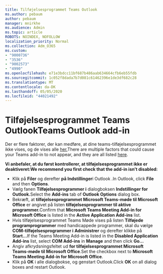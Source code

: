```yaml
---
title: Tilføjelsesprogrammet Teams Outlook
ms.author: pebaum
author: pebaum
manager: mnirkhe
ms.audience: Admin
ms.topic: article
ROBOTS: NOINDEX, NOFOLLOW
localization_priority: Normal
ms.collection: Adm_O365
ms.custom:
- "9000736"
- "3536"
- "9002573"
- "4990"
ms.openlocfilehash: e71e3bdcc11bf687b486aab634664cfb6eb55fdb
ms.sourcegitcommit: 1c052f8dada7b7d081c61462396e1de3df682c28
ms.translationtype: MT
ms.contentlocale: da-DK
ms.lasthandoff: 05/05/2020
ms.locfileid: "44021492"
---
```

# <a name="teams-outlook-add-in"></a><span data-ttu-id="ce2d0-102">Tilføjelsesprogrammet Teams Outlook</span><span class="sxs-lookup"><span data-stu-id="ce2d0-102">Teams Outlook add-in</span></span>

<span data-ttu-id="ce2d0-103">Der er flere faktorer, der kan medføre, at dine teams-tilføjelsesprogrammet ikke vises, og de vises alle [her.](https://docs.microsoft.com/microsoftteams/teams-add-in-for-outlook#teams-meeting-add-in-in-outlook-for-windows-does-not-show)</span><span class="sxs-lookup"><span data-stu-id="ce2d0-103">There are multiple factors that could cause your Teams add-in to not appear, and they are all listed [here](https://docs.microsoft.com/microsoftteams/teams-add-in-for-outlook#teams-meeting-add-in-in-outlook-for-windows-does-not-show).</span></span>

<span data-ttu-id="ce2d0-104">**Vi anbefaler, at du først kontrollerer, at tilføjelsesprogrammet ikke er deaktiveret:**</span><span class="sxs-lookup"><span data-stu-id="ce2d0-104">**We recommend you first check that the add-in isn’t disabled:**</span></span>

- <span data-ttu-id="ce2d0-105">Klik på **Filer** og derefter **på Indstillinger**i Outlook .</span><span class="sxs-lookup"><span data-stu-id="ce2d0-105">In Outlook, click **File** and then **Options**.</span></span>
- <span data-ttu-id="ce2d0-106">Vælg fanen **Tilføjelsesprogrammer i** dialogboksen **Indstillinger for Outlook.**</span><span class="sxs-lookup"><span data-stu-id="ce2d0-106">Select the **Add-ins** tab of **Outlook Options** dialog box.</span></span>
- <span data-ttu-id="ce2d0-107">Bekræft, at **tilføjelsesprogrammet Microsoft Teams-møde til Microsoft Office** er angivet på listen **tilføjelsesprogrammer til aktive programmer.**</span><span class="sxs-lookup"><span data-stu-id="ce2d0-107">Confirm that **Microsoft Teams Meeting Add-in for Microsoft Office** is listed in the **Active Application Add-ins** list.</span></span>
- <span data-ttu-id="ce2d0-108">Hvis tilføjelsesprogrammet Teams Møde vises på listen **Tilføjede programprogrammer** med handicappede programmer, skal du vælge **COM-tilføjelsesprogrammer i** **Administrer** og derefter klikke på **Start...**</span><span class="sxs-lookup"><span data-stu-id="ce2d0-108">If the Teams Meeting Add-in is listed in the **Disabled Application Add-ins** list, select **COM Add-ins** in **Manage** and then click **Go…**</span></span>
- <span data-ttu-id="ce2d0-109">Angiv afkrydsningsfeltet ud **for tilføjelsesprogrammet Microsoft Teams-møde til Microsoft Office**.</span><span class="sxs-lookup"><span data-stu-id="ce2d0-109">Set the checkbox next to **Microsoft Teams Meeting Add-in for Microsoft Office**.</span></span>
- <span data-ttu-id="ce2d0-110">Klik på **OK** i alle dialogbokse, og genstart Outlook.</span><span class="sxs-lookup"><span data-stu-id="ce2d0-110">Click **OK** on all dialog boxes and restart Outlook.</span></span>
